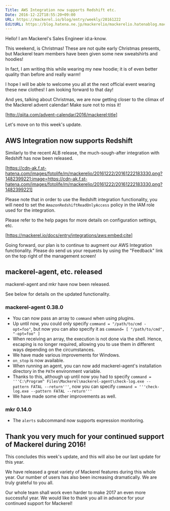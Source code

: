 ```yaml
---
Title: AWS Integration now supports Redshift etc.
Date: 2016-12-22T18:55:20+09:00
URL: https://mackerel.io/blog/entry/weekly/20161222
EditURL: https://blog.hatena.ne.jp/mackerelio/mackerelio.hatenablog.mackerel.io/atom/entry/10328749687200494461
---
```


Hello! I am Mackerel's Sales Engineer id:a-know.

This weekend, is Christmas! These are not quite early Christmas presents, but Mackerel team members have been given some new sweatshirts and hoodies!

In fact, I am writing this while wearing my new hoodie; it is of even better quality than before and really warm!

I hope I will be able to welcome you all at the next official event wearing these new clothes! I am looking forward to that day!

And yes, talking about Christmas, we are now getting closer to the climax of the Mackerel advent calendar! Make sure not to miss it!



[http://qiita.com/advent-calendar/2016/mackerel:title]



Let's move on to this week's update.


## AWS Integration now supports Redshift
Similarly to the recent ALB release, the much-sough-after integration with Redshift has now been released.





[https://cdn-ak.f.st-hatena.com/images/fotolife/m/mackerelio/20161222/20161222183330.png?1482399221:image=https://cdn-ak.f.st-hatena.com/images/fotolife/m/mackerelio/20161222/20161222183330.png?1482399221]





Please note that in order to use the Redshift integration functionality, you will need to set the `AmazonRedshiftReadOnlyAccess` policy in the IAM role used for the integration.

Please refer to the help pages for more details on configuration settings, etc.



[https://mackerel.io/docs/entry/integrations/aws:embed:cite]



Going forward, our plan is to continue to augment our AWS Integration functionality. Please do send us your requests by using the "Feedback" link on the top right of the management screen!


## mackerel-agent, etc. released

mackerel-agent and mkr have now been released.

See below for details on the updated functionality.

### mackerel-agent 0.38.0
* You can now pass an array to `command` when using plugins.
* Up until now, you could only specify `command = "/path/to/cmd -opt=foo"`, but now you can also specify it as `command= [ "/path/to/cmd", "-opt=foo" ]`
* When receiving an array, the execution is not done via the shell. Hence, escaping is no longer required, allowing you to use them in different ways depending on the circumstances.
* We have made various improvements for Windows.
* `on_stop` is now available.
* When running an agent, you can now add mackerel-agent's installation directory in the `PATH` environment variable.
* Thanks to this, although up until now you had to specify `command = '''C:\Program^ Files\Mackerel\mackerel-agent\check-log.exe --pattern FATAL --return'''`, now you can specify `command = '''check-log.exe --pattern FATAL --return'''`
* We have made some other improvements as well.

### mkr 0.14.0
* The `alerts` subcommand now supports expression monitoring.


## Thank you very much for your continued support of Mackerel during 2016!

This concludes this week's update, and this will also be our last update for this year.

We have released a great variety of Mackerel features during this whole year. Our number of users has also been increasing dramatically. We are truly grateful to you all.

Our whole team shall work even harder to make 2017 an even more successful year. We would like to thank you all in advance for your continued support for Mackerel!
